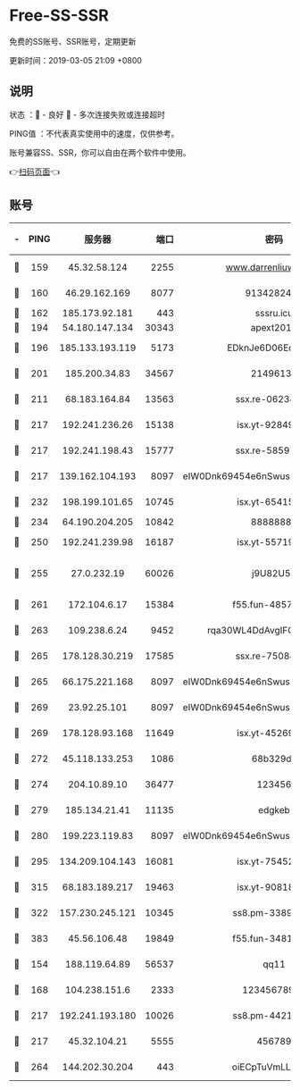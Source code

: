 # Free-SS-SSR

免费的SS账号、SSR账号，定期更新

更新时间：2019-03-05 21:09 +0800

## 说明

状态     ：🙂 - 良好 🙁 - 多次连接失败或连接超时

PING值   ：不代表真实使用中的速度，仅供参考。

账号兼容SS、SSR，你可以自由在两个软件中使用。

👉[扫码页面](https://liesauer.github.io/free-ss-ssr.github.io/)👈

## 账号

|-|PING|服务器|端口|密码|加密方式|区域|
|:----:|:----:|:-----:|-----:|:----:|:----:|:----:|
|🙂|159|45.32.58.124|2255|www.darrenliuwei.com|aes-256-cfb|JP|
|🙂|160|46.29.162.169|8077|9134282479|aes-256-cfb|RU|
|🙂|162|185.173.92.181|443|sssru.icu|rc4-md5|RU|
|🙂|194|54.180.147.134|30343|apext2019|chacha20|KR|
|🙂|196|185.133.193.119|5173|EDknJe6D06EoWDaw|aes-256-cfb|US|
|🙂|201|185.200.34.83|34567|21496138|aes-256-cfb|US|
|🙂|211|68.183.164.84|13563|ssx.re-06234172|aes-256-cfb|US|
|🙂|217|192.241.236.26|15138|isx.yt-92849961|aes-256-cfb|US|
|🙂|217|192.241.198.43|15777|ssx.re-58597661|aes-256-cfb|US|
|🙂|217|139.162.104.193|8097|eIW0Dnk69454e6nSwuspv9DmS201tQ0D|aes-256-cfb|JP|
|🙂|232|198.199.101.65|10745|isx.yt-65415460|aes-256-cfb|US|
|🙂|234|64.190.204.205|10842|88888888|rc4-md5|US|
|🙂|250|192.241.239.98|16187|isx.yt-55719199|aes-256-cfb|US|
|🙂|255|27.0.232.19|60026|j9U82U53|xchacha20-ietf-poly1305|HK|
|🙂|261|172.104.6.17|15384|f55.fun-48571850|aes-256-cfb|US|
|🙂|263|109.238.6.24|9452|rqa30WL4DdAvgIFG6Fs3znzTa|aes-256-cfb|FR|
|🙂|265|178.128.30.219|17585|ssx.re-75084911|aes-256-cfb|SG|
|🙂|265|66.175.221.168|8097|eIW0Dnk69454e6nSwuspv9DmS201tQ0D|aes-256-cfb|US|
|🙂|269|23.92.25.101|8097|eIW0Dnk69454e6nSwuspv9DmS201tQ0D|aes-256-cfb|US|
|🙂|269|178.128.93.168|11649|isx.yt-45269107|aes-256-cfb|SG|
|🙂|272|45.118.133.253|1086|68b329da|aes-256-cfb|SG|
|🙂|274|204.10.89.10|36477|123456|aes-256-cfb|US|
|🙂|279|185.134.21.41|11135|edgkeb|aes-256-cfb|GB|
|🙂|280|199.223.119.83|8097|eIW0Dnk69454e6nSwuspv9DmS201tQ0D|aes-256-cfb|US|
|🙂|295|134.209.104.143|16081|isx.yt-75452571|aes-256-cfb|SG|
|🙂|315|68.183.189.217|19463|isx.yt-90818322|aes-256-cfb|SG|
|🙂|322|157.230.245.121|10345|ss8.pm-33892732|aes-256-cfb|SG|
|🙂|383|45.56.106.48|19849|f55.fun-34811543|aes-256-cfb|US|
|🙂|154|188.119.64.89|56537|qq11|aes-256-cfb|RU|
|🙂|168|104.238.151.6|2333|12345678900|aes-256-cfb|JP|
|🙂|217|192.241.193.180|10026|ss8.pm-44218245|aes-256-cfb|US|
|🙂|217|45.32.104.21|5555|456789|aes-256-cfb|SG|
|🙂|264|144.202.30.204|443|oiECpTuVmLLxk4Ts|aes-256-cfb|US|
